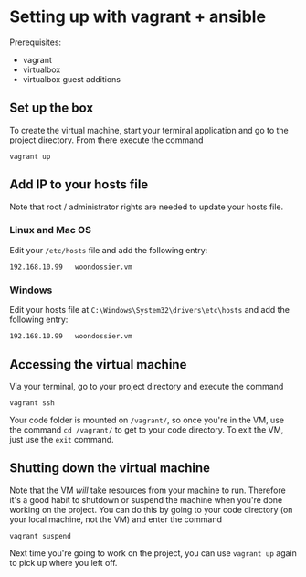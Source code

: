 # Setting up with vagrant + ansible

Prerequisites:

- vagrant
- virtualbox
- virtualbox guest additions

## Set up the box
To create the virtual machine, start your terminal application and go to the 
project directory. From there execute the command

`vagrant up`

## Add IP to your hosts file

Note that root / administrator rights are needed to update your hosts file.

### Linux and Mac OS
Edit your `/etc/hosts` file and add the following entry:

    192.168.10.99   woondossier.vm

### Windows
Edit your hosts file at `C:\Windows\System32\drivers\etc\hosts` and add the 
following entry:

    192.168.10.99   woondossier.vm
    

## Accessing the virtual machine
Via your terminal, go to  your project directory and execute the command

`vagrant ssh`

Your code folder is mounted on `/vagrant/`, so once you're in the VM, use the
command `cd /vagrant/` to get to your code directory. To exit the VM, just use 
the `exit` command.

## Shutting down the virtual machine
Note that the VM *will* take resources from your machine to run. Therefore it's 
a good habit to shutdown or suspend the machine when you're done working on the 
project. You can do this by going to your code directory (on your local machine, 
not the VM) and enter the command

`vagrant suspend`

Next time you're going to work on the project, you can use `vagrant up` again 
to pick up where you left off.